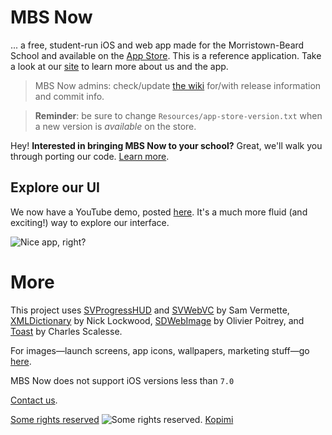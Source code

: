 # MBS Now

... a free, student-run iOS and web app made for the Morristown-Beard School and available on the [App Store](http://gdyer.de/appstore). This is a reference application. Take a look at our [site](http://campus.mbs.net/mbsnow/home) to learn more about us and the app.


> MBS Now admins: check/update [the wiki](https://github.com/gdyer/MBS-Now/wiki/Transition) for/with release information and commit info.

> **Reminder**: be sure to change `Resources/app-store-version.txt` when a new version is *available* on the store.



Hey! **Interested in bringing MBS Now to your school?** Great, we'll walk you through porting our code. [Learn more](https://github.com/mbsdev/MBS-Now/wiki#___-now-at-your-school).

## Explore our UI

We now have a YouTube demo, posted [here](http://youtu.be/_jhYwPW_TC8). It's a much more fluid (and exciting!) way to explore our interface.

![Nice app, right?](https://raw.githubusercontent.com/mbsdev/media/master/marketing/cover-2.png)
# More
This project uses [SVProgressHUD](https://github.com/samvermette/SVProgressHUD) and [SVWebVC](https://github.com/samvermette/SVWebViewController) by Sam Vermette, [XMLDictionary](https://github.com/nicklockwood/XMLDictionary) by Nick Lockwood, [SDWebImage](https://github.com/rs/SDWebImage) by Olivier Poitrey, and [Toast](https://github.com/scalessec/Toast) by Charles Scalesse.

For images—launch screens, app icons, wallpapers, marketing stuff—go [here](https://github.com/mbsdev/media).

MBS Now does not support iOS versions less than `7.0`

[Contact us](mailto:team@gdyer.de).

[Some rights reserved](https://creativecommons.org/licenses/by-nc/3.0/)
![Some rights reserved](http://i.creativecommons.org/l/by-nc-sa/3.0/80x15.png). [Kopimi](http://www.kopimi.com/kopimi/)
